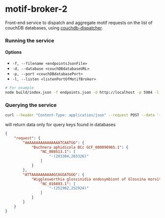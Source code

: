 # motif-broker-2
Front-end service to dispatch and aggregate motif requests on the list of couchDB databases, using [couchdb-dispatcher](https://www.npmjs.com/package/couchdb-dispatcher).

### Running the service

#### Options
- `-f, --filename <endpointsJsonFile>`
- `-d, --database <couchDBdatabaseURL>`
- `-p, --port <couchDBdatabasePort>`
- `-l, --listen <listenPortOfMotifBroker>`

```bash
# For example
node build/index.json -f endpoints.json -d http://localhost -p 5984 -l 3282
```

### Querying the service
```sh
curl --header "Content-Type: application/json" --request POST --data '{"keys": [ "AAAAAAAAAATTTCAATTATAGG", "AAAAAAAATTATGTTCTTGACGG","AAAAAAACGGACATCCTTTATGG", "AAAACTTCATGCAAGTTTTGCGG","AAAACGGGTTGAATAGTCTCTGG","AAAACGACAATTGCCGTTTTCGG", "AAAAAAAAAAAAAAAATCAATGG", "ATTAAAAAAAAAAGCAGGATGGG"] }' MOTIF-BROKER-2_ENDPOINT/bulk_request
```

will return data only for query keys found in databases


```json
{
    "request": {
        "AAAAAAAAAAAAAAAATCAATGG": {
            "Buchnera aphidicola BCc GCF_000090965.1": {
                "NC_008513.1": [
                    "-(203304,203326)"
                ]
            }
        },
        "ATTAAAAAAAAAAGCAGGATGGG": {
            "Wigglesworthia glossinidia endosymbiont of Glossina morsitans morsitans (Yale colony) GCF_000247565.1": {
                "NC_016893.1": [
                    "-(252902,252924)"
                ]
            }
        }
    }
}
````